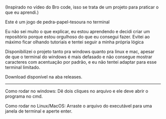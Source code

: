 (Inspirado no vídeo do Bro code, isso se trata de um projeto para praticar o que eu aprendi.)

Este é um jogo de pedra-papel-tesoura no terminal

Eu não sei muito o que explicar, eu estou aprendendo e decidi criar um repositório porque estou orgulhoso do que eu consegui fazer. Evitei ao máximo ficar olhando tutoriais e tentei seguir a minha própria lógica

Disponibilizei o projeto tanto pra windows quanto pra linux e mac, apesar de que o terminal do windows é mais defasado e não consegue mostrar caracteres com acentuação por padrão, e eu não tentei adaptar para esse terminal limitado.

Download disponível na aba releases.

-------------------------------------

Como rodar no windows:
  Dê dois cliques no arquivo e ele deve abrir o programa no cmd.

Como rodar no Linux/MacOS:
  Arraste o arquivo do executável para uma janela de terminal e aperte enter.
